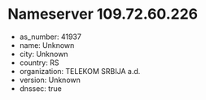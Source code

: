 # Nameserver 109.72.60.226

* as_number: 41937
* name: Unknown
* city: Unknown
* country: RS
* organization: TELEKOM SRBIJA a.d.
* version: Unknown
* dnssec: true
